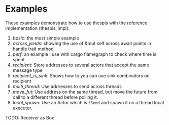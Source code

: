 # Examples

These examples demonstrate how to use thespis with the reference implementation (thespis_impl).

1. *basic*: the most simple example
2. *across_yields*: showing the use of &mut self across await points in handle trait method
3. *perf*: an example I use with cargo flamegraph to check where time is spent
4. *recipient*: Store addresses to several actors that accept the same message type
5. *recipient_is_sink*: Shows how to you can use sink combinators on recipient
6. *multi_thread*: Use addresses to send across threads
7. *move_fut*: Use address on the same thread, but move the future from call to a different thread before polling it.
8. *local_spawn*: Use an Actor which is `!Send` and spawn it on a thread local executor.

TODO: Receiver as Box<Any>
